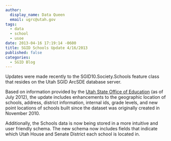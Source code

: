 ```yaml
---
author:
  display_name: Data Queen
  email: ugrc@utah.gov
tags:
  - data
  - school
  - usoe
date: 2013-04-16 17:19:14 -0600
title: SGID Schools Update 4/16/2013
published: false
categories:
  - SGID Blog
---
```


Updates were made recently to the SGID10.Society.Schools feature class that resides on the Utah SGID ArcSDE database server.

Based on information provided by the [Utah State Office of Education](https://web.archive.org/web/20130410135626/http://www.schools.utah.gov/main/) (as of July 2012), the update includes enhancements to the geographic location of schools, address, district information, internal ids, grade levels, and new point locations of schools built since the dataset was originally created in November 2010.

Additionally, the Schools data is now being stored in a more intuitive and user friendly schema. The new schema now includes fields that indicate which Utah House and Senate District each school is located in.
